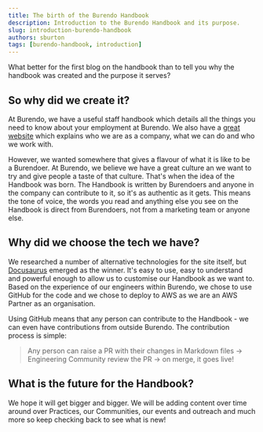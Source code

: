 ```yaml
---
title: The birth of the Burendo Handbook
description: Introduction to the Burendo Handbook and its purpose.
slug: introduction-burendo-handbook
authors: sburton
tags: [burendo-handbook, introduction]
---
```


What better for the first blog on the handbook than to tell you why the handbook was created and the purpose it serves?

<!--truncate-->

## So why did we create it?

At Burendo, we have a useful staff handbook which details all the things you need to know about your employment at Burendo. We also have a [great website](https://www.burendo.com) which explains who we are as a company, what we can do and who we work with.

However, we wanted somewhere that gives a flavour of what it is like to be a Burendoer. At Burendo, we believe we have a great culture an we want to try and give people a taste of that culture. That's when the idea of the Handbook was born. The Handbook is written by Burendoers and anyone in the company can contribute to it, so it's as authentic as it gets. This means the tone of voice, the words you read and anything else you see on the Handbook is direct from Burendoers, not from a marketing team or anyone else.

## Why did we choose the tech we have?

We researched a number of alternative technologies for the site itself, but [Docusaurus](https://docusaurus.io/) emerged as the winner. It's easy to use, easy to understand and powerful enough to allow us to customise our Handbook as we want to. Based on the experience of our engineers within Burendo, we chose to use GitHub for the code and we chose to deploy to AWS as we are an AWS Partner as an organisation.

Using GitHub means that any person can contribute to the Handbook - we can even have contributions from outside Burendo. The contribution process is simple:

> Any person can raise a PR with their changes in Markdown files -> Engineering Community review the PR -> on merge, it goes live!

## What is the future for the Handbook?

We hope it will get bigger and bigger. We will be adding content over time around over Practices, our Communities, our events and outreach and much more so keep checking back to see what is new!
